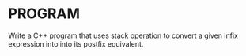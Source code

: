 # PROGRAM
Write a C++ program that uses stack operation to convert a given infix expression into into its  postfix equivalent.

